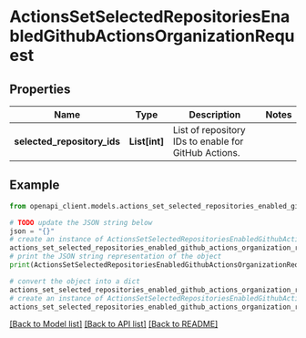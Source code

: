 # ActionsSetSelectedRepositoriesEnabledGithubActionsOrganizationRequest


## Properties

Name | Type | Description | Notes
------------ | ------------- | ------------- | -------------
**selected_repository_ids** | **List[int]** | List of repository IDs to enable for GitHub Actions. | 

## Example

```python
from openapi_client.models.actions_set_selected_repositories_enabled_github_actions_organization_request import ActionsSetSelectedRepositoriesEnabledGithubActionsOrganizationRequest

# TODO update the JSON string below
json = "{}"
# create an instance of ActionsSetSelectedRepositoriesEnabledGithubActionsOrganizationRequest from a JSON string
actions_set_selected_repositories_enabled_github_actions_organization_request_instance = ActionsSetSelectedRepositoriesEnabledGithubActionsOrganizationRequest.from_json(json)
# print the JSON string representation of the object
print(ActionsSetSelectedRepositoriesEnabledGithubActionsOrganizationRequest.to_json())

# convert the object into a dict
actions_set_selected_repositories_enabled_github_actions_organization_request_dict = actions_set_selected_repositories_enabled_github_actions_organization_request_instance.to_dict()
# create an instance of ActionsSetSelectedRepositoriesEnabledGithubActionsOrganizationRequest from a dict
actions_set_selected_repositories_enabled_github_actions_organization_request_from_dict = ActionsSetSelectedRepositoriesEnabledGithubActionsOrganizationRequest.from_dict(actions_set_selected_repositories_enabled_github_actions_organization_request_dict)
```
[[Back to Model list]](../README.md#documentation-for-models) [[Back to API list]](../README.md#documentation-for-api-endpoints) [[Back to README]](../README.md)



